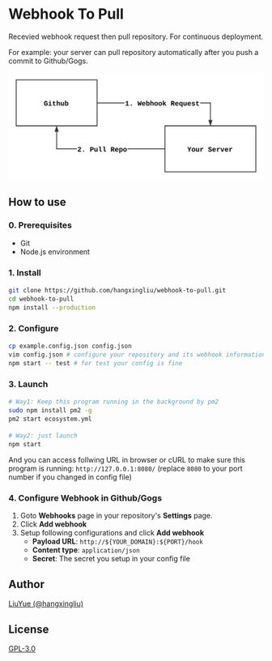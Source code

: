 # Webhook To Pull

Recevied webhook request then pull repository. For continuous deployment.

For example: your server can pull repository automatically after you push a commit to Github/Gogs.

![](images/flow.svg)

## How to use

### 0. Prerequisites

- Git
- Node.js environment

### 1. Install

``` bash
git clone https://github.com/hangxingliu/webhook-to-pull.git
cd webhook-to-pull
npm install --production
```

### 2. Configure

``` bash
cp example.config.json config.json
vim config.json # configure your repository and its webhook information
npm start -- test # for test your config is fine 
```

### 3. Launch

``` bash
# Way1: Keep this program running in the background by pm2
sudo npm install pm2 -g
pm2 start ecosystem.yml

# Way2: just launch
npm start
```

And you can access follwing URL in browser or cURL to make sure this program is running:
`http://127.0.0.1:8080/` (replace `8080` to your port number if you changed in config file)

### 4. Configure Webhook in Github/Gogs

1. Goto **Webhooks** page in your repository's **Settings** page.
2. Click **Add webhook**
3. Setup following configurations and click **Add webhook**
	- **Payload URL**: `http://${YOUR_DOMAIN}:${PORT}/hook`
	- **Content type**: `application/json`
	- **Secret**: The secret you setup in your config file

## Author

[LiuYue (@hangxingliu)](https://github.com/hangxingliu)

## License

[GPL-3.0](LICENSE)

